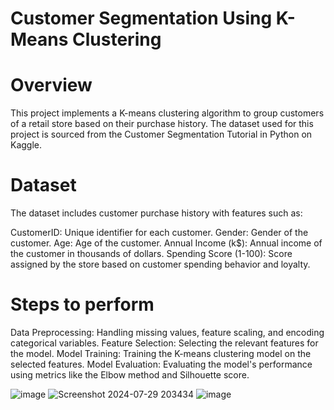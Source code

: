 # Customer Segmentation Using K-Means Clustering

# Overview
This project implements a K-means clustering algorithm to group customers of a retail store based on their purchase history. The dataset used for this project is sourced from the Customer Segmentation Tutorial in Python on Kaggle.

# Dataset
The dataset includes customer purchase history with features such as:

CustomerID: Unique identifier for each customer.
Gender: Gender of the customer.
Age: Age of the customer.
Annual Income (k$): Annual income of the customer in thousands of dollars.
Spending Score (1-100): Score assigned by the store based on customer spending behavior and loyalty.

# Steps to perform

Data Preprocessing: Handling missing values, feature scaling, and encoding categorical variables.
Feature Selection: Selecting the relevant features for the model.
Model Training: Training the K-means clustering model on the selected features.
Model Evaluation: Evaluating the model's performance using metrics like the Elbow method and Silhouette score.

![image](https://github.com/user-attachments/assets/727320b5-ce9c-4802-96cb-4a7af043b324)
![Screenshot 2024-07-29 203434](https://github.com/user-attachments/assets/31ec2942-03eb-4a11-ae29-fd435f5931ca)
![image](https://github.com/user-attachments/assets/91b2dd62-c99d-4a83-96ab-1fe70e283d1d)
